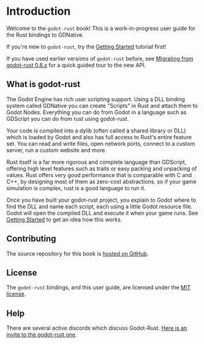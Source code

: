 # Introduction

Welcome to the `godot-rust` book! This is a work-in-progress user guide for the Rust bindings to GDNative.

If you're new to `godot-rust`, try the [Getting Started](./getting-started.md) tutorial first!

If you have used earlier versions of `godot-rust` before, see [Migrating from godot-rust 0.8.x](./migrating-0-8.md) for a quick guided tour to the new API.

## What is godot-rust

The Godot Engine has rich user scripting support. Using a DLL binding system called GDNative you can create "Scripts" in Rust and attach them to Godot Nodes. Everything you can do from Godot in a language such as GDScript you can do from rust using godot-rust.

Your code is compiled into a dylib (often called a shared library or DLL) which is loaded by Godot and also has full access to Rust's entire feature set. You can read and write files, open network ports, connect to a custom server, run a custom website and more.

Rust itself is a far more rigorous and complete language than GDScript, offering high level features such as traits or easy packing and unpacking of values. Rust offers very good performance that is comparable with C and C++, by designing most of them as zero-cost abstractions. so if your game simulation is complex, rust is a good language to run it.

Once you have built your godot-rust project, you explain to Godot where to find the DLL and name each script, each using a little Godot resource file. Godot will open the compiled DLL and execute it when your game runs. See [Getting Started](./getting-started.md) to get an idea how this works.

## Contributing

The source repository for this book is [hosted on GitHub](https://github.com/godot-rust/book).

## License

The `godot-rust` bindings, and this user guide, are licensed under the [MIT license](LICENSE.md).

## Help

There are several active discords which discuss Godot-Rust. [Here is an invite to the godot-rust one](https://discord.gg/AbjQp6mjKS). 
